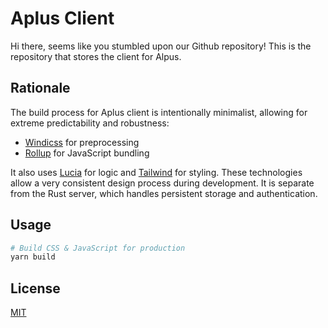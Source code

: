 # Aplus Client

Hi there, seems like you stumbled upon our Github repository! This is the repository that stores the client for Alpus.

## Rationale

The build process for Aplus client is intentionally minimalist, allowing for extreme predictability and robustness:

- [Windicss](https://windicss.netlify.app/) for preprocessing
- [Rollup](https://rollupjs.org/guide/en/) for JavaScript bundling

It also uses [Lucia](https://lucia.js.org) for logic and [Tailwind](https://tailwindcss.com/) for styling. These technologies allow a very consistent design process during development. It is separate from the Rust server, which handles persistent storage and authentication.

## Usage

```bash
# Build CSS & JavaScript for production
yarn build
```

## License

[MIT](LICENSE)
